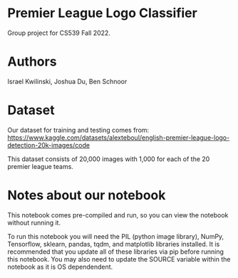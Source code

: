 # Premier League Logo Classifier
Group project for CS539 Fall 2022. 

# Authors
Israel Kwilinski, Joshua Du, Ben Schnoor

# Dataset
Our dataset for training and testing comes from: https://www.kaggle.com/datasets/alexteboul/english-premier-league-logo-detection-20k-images/code

This dataset consists of 20,000 images with 1,000 for each of the 20 premier league teams. 

# Notes about our notebook

This notebook comes pre-compiled and run, so you can view the notebook without running it.

To run this notebook you will need the PIL (python image library), NumPy, Tensorflow, sklearn, pandas, tqdm, and matplotlib libraries installed. It is recommended that you update all of these libraries via pip before running this notebook.
You may also need to update the SOURCE variable within the notebook as it is OS dependendent.
